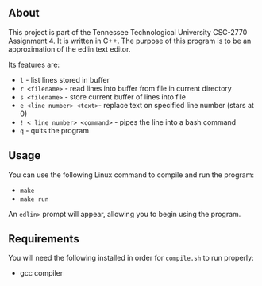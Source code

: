 
## About

This project is part of the Tennessee Technological University CSC-2770 Assignment 4. It is written in C++. The purpose of this program is to be an approximation of the edlin text editor.

Its features are:
- `l` - list lines stored in buffer
- `r <filename>` - read lines into buffer from file in current directory
- `s <filename>` - store current buffer of lines into file
- `e <line number> <text>`- replace text on specified line number (stars at 0) 
- `! < line number> <command>` - pipes the line into a bash command
- `q` - quits the program


## Usage

You can use the following Linux command to compile and run the program:

- `make` 
- `make run`

An `edlin>` prompt will appear, allowing you to begin using the program.

## Requirements 

You will need the following installed in order for `compile.sh` to run properly:
- gcc compiler 
